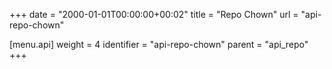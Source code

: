 +++
date = "2000-01-01T00:00:00+00:02"
title = "Repo Chown"
url = "api-repo-chown"

[menu.api]
  weight = 4
  identifier = "api-repo-chown"
  parent = "api_repo"
+++

